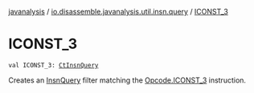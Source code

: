 [javanalysis](../index.md) / [io.disassemble.javanalysis.util.insn.query](index.md) / [ICONST_3](./-i-c-o-n-s-t_3.md)

# ICONST_3

`val ICONST_3: `[`CtInsnQuery`](-ct-insn-query/index.md)

Creates an [InsnQuery](-insn-query/index.md) filter matching the [Opcode.ICONST_3](#) instruction.

